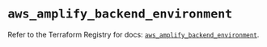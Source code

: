 # `aws_amplify_backend_environment`

Refer to the Terraform Registry for docs: [`aws_amplify_backend_environment`](https://registry.terraform.io/providers/hashicorp/aws/5.68.0/docs/resources/amplify_backend_environment).
